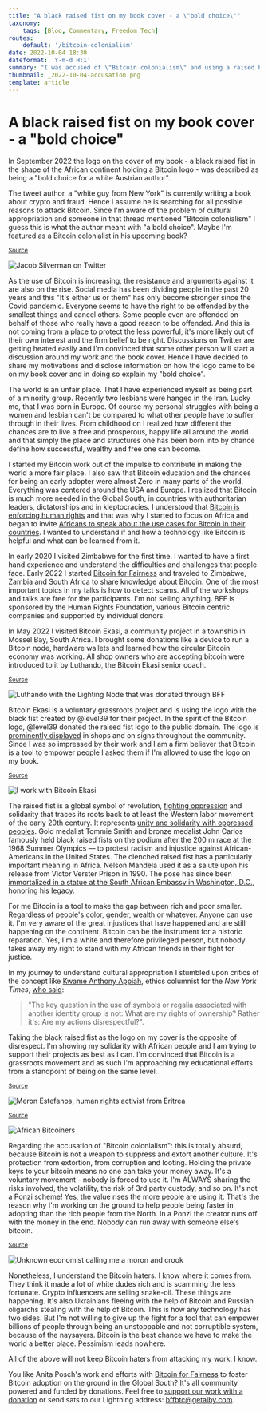 ```yaml
---
title: "A black raised fist on my book cover - a \"bold choice\""
taxonomy:
    tags: [Blog, Commentary, Freedom Tech]
routes:
    default: '/bitcoin-colonialism'
date: 2022-10-04 18:30
dateformat: 'Y-m-d H:i'
summary: "I was accused of \"Bitcoin colonialism\" and using a raised black fist on my book cover was called a \"bold choice for a white author\". This is my rebuttal."
thumbnail: _2022-10-04-accusation.png
template: article
---
```



# A black raised fist on my book cover - a "bold choice"

In September 2022 the logo on the cover of my book - a black raised fist in the shape of the African continent holding a Bitcoin logo - was described as being a "bold choice for a white Austrian author". 

The tweet author, a "white guy from New York" is currently writing a book about crypto and fraud. Hence I assume he is searching for all possible reasons to attack Bitcoin. Since I'm aware of the problem of cultural appropriation and someone in that thread mentioned "Bitcoin colonialism" I guess this is what the author meant with "a bold choice". Maybe I'm featured as a Bitcoin colonialist in his upcoming book? 

<small>[Source](https://twitter.com/SilvermanJacob/status/1572253976271228936)</small>

![Jacob Silverman on Twitter](_2022-10-04-accusation.png)

As the use of Bitcoin is increasing, the resistance and arguments against it are also on the rise. Social media has been dividing people in the past 20 years and this "It's either us or them" has only become stronger since the Covid pandemic. Everyone seems to have the right to be offended by the smallest things and cancel others. Some people even are offended on behalf of those who really have a good reason to be offended. And this is not coming from a place to protect the less powerful, it's more likely out of their own interest and the firm belief to be right. Discussions on Twitter are getting heated easily and I'm convinced that some other person will start a discussion around my work and the book cover. Hence I have decided to share my motivations and disclose information on how the logo came to be on my book cover and in doing so explain my "bold choice".

The world is an unfair place. That I have experienced myself as being part of a minority group. Recently two lesbians were hanged in the Iran. Lucky me, that I was born in Europe. Of course my personal struggles with being a women and lesbian can't be compared to what other people have to suffer through in their lives. From childhood on I realized how different the chances are to live a free and prosperous, happy life all around the world and that simply the place and structures one has been born into by chance define how successful, wealthy and free one can become. 

I started my Bitcoin work out of the impulse to contribute in making the world a more fair place. I also saw that Bitcoin education and the chances for being an early adopter were almost Zero in many parts of the world. Everything was centered around the USA and Europe. I realized that Bitcoin is much more needed in the Global South, in countries with authoritarian leaders, dictatorships and in kleptocracies. I understood that [Bitcoin is enforcing human rights](https://anitaposch.com/bitcoin-human-rights-riga-2022) and that was why I started to focus on Africa and began to invite [Africans to speak about the use cases for Bitcoin in their countries](https://bitcoinundco.com/en/bitcoin-in-africa/). I wanted to understand if and how a technology like Bitcoin is helpful and what can be learned from it.

In early 2020 I visited Zimbabwe for the first time. I wanted to have a first hand experience and understand the difficulties and challenges that people face. Early 2022 I started [Bitcoin for Fairness](https://bffbtc.org) and traveled to Zimbabwe, Zambia and South Africa to share knowledge about Bitcoin. One of the most important topics in my talks is how to detect scams. All of the workshops and talks are free for the participants. I'm not selling anything. BFF is sponsored by the Human Rights Foundation, various Bitcoin centric companies and supported by individual donors. 

In May 2022 I visited Bitcoin Ekasi, a community project in a township in Mossel Bay, South Africa. I brought some donations like a device to run a Bitcoin node, hardware wallets and learned how the circular Bitcoin economy was working. All shop owners who are accepting bitcoin were introduced to it by Luthando, the Bitcoin Ekasi senior coach. 

<small>[Source](https://twitter.com/BitcoinEkasi/status/1565590098191720448)</small>

![Luthando with the Lighting Node that was donated through BFF](_2022-10-04-Ekasi-node.png)

Bitcoin Ekasi is a voluntary grassroots project and is using the logo with the black fist created by @level39 for their project. In the spirit of the Bitcoin logo, @level39 donated the raised fist logo to the public domain. The logo is [prominently displayed](https://twitter.com/search?q=from%3Abitcoinekasi&src=typed_query&f=image) in shops and on signs throughout the community. Since I was so impressed by their work and I am a firm believer that Bitcoin is a tool to empower people I asked them if I'm allowed to use the logo on my book. 

<small>[Source](https://twitter.com/BitcoinEkasi/status/1572697386723561472)</small>

![I work with Bitcoin Ekasi](_2022-10-04-Ekasi.png)

The raised fist is a global symbol of revolution, [fighting oppression](https://www.nationalgeographic.com/history/article/history-of-raised-fist-global-symbol-fighting-oppression) and solidarity that traces its roots back to at least the Western labor movement of the early 20th century. It represents [unity and solidarity with oppressed peoples]([https://en.wikipedia.org/wiki/Raised_fist](https://en.wikipedia.org/wiki/Raised_fist)). Gold medalist Tommie Smith and bronze medalist John Carlos famously held black raised fists on the podium after the 200 m race at the 1968 Summer Olympics — to protest racism and injustice against African-Americans in the United States. The clenched raised fist has a particularly important meaning in Africa. Nelson Mandela used it as a salute upon his release from Victor Verster Prison in 1990. The pose has since been [immortalized in a statue at the South African Embassy in Washington, D.C.](https://www.washingtonpost.com/local/statue-of-mandela-unveiled-at-south-african-embassy/2013/09/21/df42c014-231f-11e3-b73c-aab60bf735d0_story.html), honoring his legacy.

For me Bitcoin is a tool to make the gap between rich and poor smaller. Regardless of people's color, gender, wealth or whatever. Anyone can use it. I'm very aware of the great injustices that have happened and are still happening on the continent. Bitcoin can be the instrument for a historic reparation. Yes, I'm a white and therefore privileged person, but nobody takes away my right to stand with my African friends in their fight for justice.

In my journey to understand cultural appropriation I stumbled upon critics of the concept like [Kwame Anthony Appiah](https://en.wikipedia.org/wiki/Kwame_Anthony_Appiah), ethics columnist for the _New York Times_, [who said](https://en.wikipedia.org/wiki/Cultural_appropriation): 

> "The key question in the use of symbols or regalia associated with another identity group is not: What are my rights of ownership? Rather it's: Are my actions disrespectful?". 

Taking the black raised fist as the logo on my cover is the opposite of disrespect. I'm showing my solidarity with African people and I am trying to support their projects as best as I can. I'm convinced that Bitcoin is a grassroots movement and as such I'm approaching my educational efforts from a standpoint of being on the same level. 

<small>[Source](https://twitter.com/meronina/status/1572805003743469568)</small>

![Meron Estefanos, human rights activist from Eritrea](_2022-10-04-nothing-wrong.png)

<small>[Source](https://twitter.com/afribitcoiners/status/1571882374274887682)</small>

![African Bitcoiners](_2022-10-04-africanbitcoiners.png)

Regarding the accusation of "Bitcoin colonialism": this is totally absurd, because Bitcoin is not a weapon to suppress and extort another culture. It's protection from extortion, from corruption and looting. Holding the private keys to your bitcoin means no one can take your money away. It's a voluntary movement - nobody is forced to use it. I'm ALWAYS sharing the risks involved, the volatility, the risk of 3rd party custody, and so on. It's not a Ponzi scheme! Yes, the value rises the more people are using it. That's the reason why I'm working on the ground to help people being faster in adopting than the rich people from the North. In a Ponzi the creator runs off with the money in the end. Nobody can run away with someone else's bitcoin. 

<small>[Source](https://twitter.com/K_V_6_2/status/1571830456236085248)</small>

![Unknown economist calling me a moron and crook](_2022-10-04-moron.png)

Nonetheless, I understand the Bitcoin haters. I know where it comes from. They think it made a lot of white dudes rich and is scamming the less fortunate. Crypto influencers are selling snake-oil. These things are happening. It's also Ukrainians fleeing with the help of Bitcoin and Russian oligarchs stealing with the help of Bitcoin. This is how any technology has two sides. But I'm not willing to give up the fight for a tool that can empower billions of people through being an unstoppable and not corruptible system, because of the naysayers. Bitcoin is the best chance we have to make the world a better place. Pessimism leads nowhere. 

All of the above will not keep Bitcoin haters from attacking my work. I know.

You like Anita Posch's work and efforts with [Bitcoin for Fairness](https://bffbtc.org) to foster Bitcoin adoption on the ground in the Global South? It's all community powered and funded by donations. Feel free to [support our work with a donation](https://anita.link/donate) or send sats to our Lightning address: bffbtc@getalby.com.
